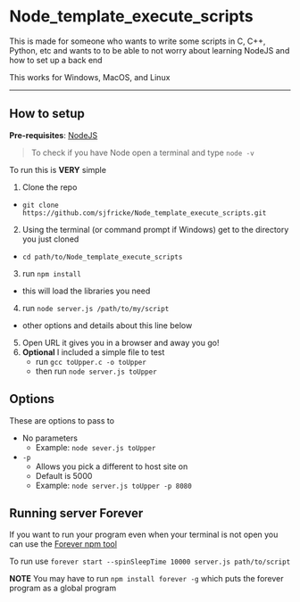 # Node_template_execute_scripts

This is made for someone who wants to write some scripts in C, C++, Python, etc and wants to to be able to not worry about learning NodeJS and how to set up a back end

This works for Windows, MacOS, and Linux

-----
## How to setup

**Pre-requisites**: [NodeJS](https://nodejs.org/en/)

> To check if you have Node open a terminal and type `node -v`

To run this is **VERY** simple

1. Clone the repo
  * `git clone https://github.com/sjfricke/Node_template_execute_scripts.git`
2. Using the terminal (or command prompt if Windows) get to the directory you just cloned
  * `cd path/to/Node_template_execute_scripts`
3. run `npm install`
  * this will load the libraries you need
4. run `node server.js /path/to/my/script`
  * other options and details about this line below
5. Open URL it gives you in a browser and away you go!
6. **Optional** I included a simple file to test
   * run `gcc toUpper.c -o toUpper`
   * then run `node server.js toUpper`

## Options

These are options to pass to

* No parameters
  * Example: `node sever.js toUpper`
* `-p`
  * Allows you pick a different to host site on
  * Default is 5000
  * Example: `node server.js toUpper -p 8080`

## Running server Forever

If you want to run your program even when your terminal is not open you can use the [Forever npm tool](https://www.npmjs.com/package/forever)

To run use `forever start --spinSleepTime 10000 server.js path/to/script`

**NOTE** You may have to run `npm install forever -g` which puts the forever program as a global program
